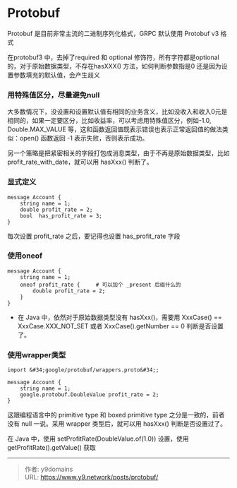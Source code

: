 # Protobuf

Protobuf 是目前非常主流的二进制序列化格式，GRPC 默认使用 Protobuf v3 格式

在protobuf3 中，去掉了required 和 optional 修饰符，所有字符都是optional 的，对于原始数据类型，不存在hasXXX() 方法，如何判断参数指是0 还是因为设置参数填充的默认值，会产生歧义

### 用特殊值区分，尽量避免null
大多数情况下，没设置和设置默认值有相同的业务含义，比如没收入和收入0元是相同的，如果一定要区分，比如收益率，可以考虑用特殊值区分，例如-1.0, Double.MAX_VALUE 等，这和函数返回值既表示错误也表示正常返回值的做法类似：open() 函数返回 -1 表示失败，否则表示成功。

另一个策略是把紧密相关的字段打包成消息类型，由于不再是原始数据类型，比如 profit_rate_with_date，就可以用 hasXxx() 判断了。

### 显式定义

```
message Account {
	string name = 1;
	double profit_rate = 2;
    bool  has_profit_rate = 3;
}
```

每次设置 profit_rate 之后，要记得也设置 has_profit_rate 字段

### 使用oneof

```
message Account {
	string name = 1;
	oneof profit_rate {		# 可以加个 _present 后缀什么的
		double profit_rate = 2;
	}
}
```

- 在 Java 中，依然对于原始数据类型没有 hasXxx()，需要用 XxxCase() == XxxCase.XXX_NOT_SET 或者 XxxCase().getNumber == 0 判断是否设置了。

### 使用wrapper类型

```
import &#34;google/protobuf/wrappers.proto&#34;;

message Account {
	string name = 1;
	google.protobuf.DoubleValue profit_rate = 2;
}
```

这跟编程语言中的 primitive type 和 boxed primitive type 之分是一致的，前者没有 null 一说。采用 wrapper 类型后，就可以用 hasXxx() 判断是否设置过了。

在 Java 中，使用 setProfitRate(DoubleValue.of(1.0)) 设置，使用 getProfitRate().getValue() 获取

---

> 作者: y9domains  
> URL: https://www.y9.network/posts/protobuf/  

